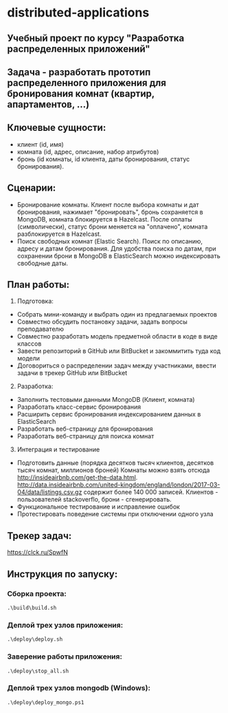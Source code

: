 # distributed-applications
## Учебный проект по курсу "Разработка распределенных приложений"

## Задача - разработать прототип распределенного приложения для бронирования комнат (квартир, апартаментов, ...)
## Ключевые сущности:
- клиент (id, имя)
- комната (id, адрес, описание, набор атрибутов)
- бронь (id комнаты, id клиента, даты бронирования, статус бронирования).
## Сценарии:
- Бронирование комнаты. Клиент после выбора комнаты и дат бронирования, нажимает "бронировать", бронь сохраняется в MongoDB, комната блокируется в Hazelcast. После оплаты (символически), статус брони меняется на "оплачено", комната разблокируется в Hazelcast.
- Поиск свободных комнат (Elastic Search). Поиск по описанию, адресу и датам бронирования. Для удобства поиска по датам, при сохранении брони в MongoDB в ElasticSearch можно индексировать свободные даты.
## План работы:
1. Подготовка:
- Собрать мини-команду и выбрать один из предлагаемых проектов
- Совместно обсудить постановку задачи, задать вопросы преподавателю
- Совместно разработать модель предметной области в коде в виде классов
- Завести репозиторий в GitHub или BitBucket и закоммитить туда код модели
- Договориться о распределении задач между участниками, ввести задачи в трекер GitHub или BitBucket
2. Разработка:
- Заполнить тестовыми данными MongoDB (Клиент, комната)
- Разработать класс-сервис бронирования
- Расширить сервис бронирования индексированием данных в ElasticSearch
- Разработать веб-страницу для бронирования
- Разработать веб-страницу для поиска комнат
3. Интеграция и тестирование
- Подготовить данные (порядка десятков тысяч клиентов, десятков тысяч комнат, миллионов броней) Комнаты можно взять отсюда http://insideairbnb.com/get-the-data.html.  http://data.insideairbnb.com/united-kingdom/england/london/2017-03-04/data/listings.csv.gz содержит более 140 000 записей. Клиентов - пользователей stackoverflo,  брони - сгенерировать.
- Функциональное тестирование и исправление ошибок
- Протестировать поведение системы при отключении одного узла
## Трекер задач:
https://clck.ru/SpwfN
## Инструкция по запуску:
### Сборка проекта:
`.\build\build.sh`
### Деплой трех узлов приложения:
`.\deploy\deploy.sh`
### Заверение работы приложения:
`.\deploy\stop_all.sh`
### Деплой трех узлов mongodb (Windows):
`.\deploy\deploy_mongo.ps1`